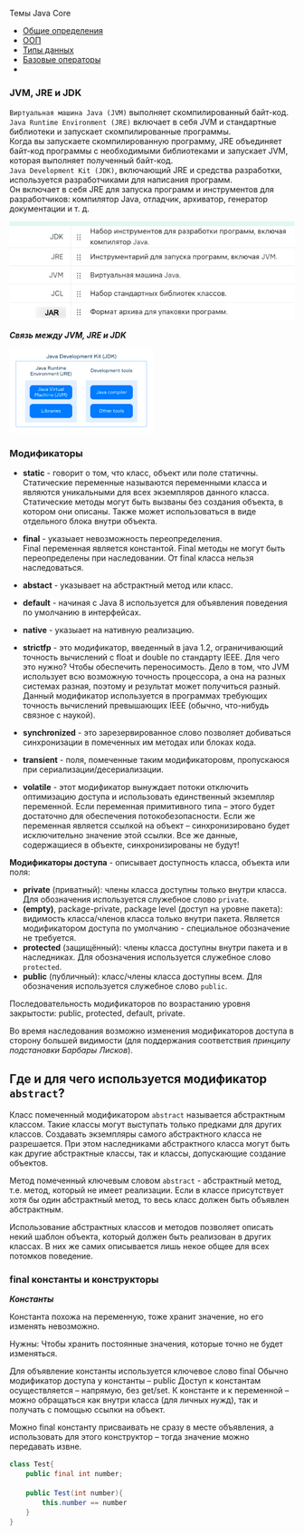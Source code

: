Темы Java Core

+ [Общие определения](core/definition.md)
+ [ООП](core/oop.md)
+ [Типы данных](core/type.md)
+ [Базовые операторы](core/baseOperators.md)
+ 
















### JVM, JRE и JDK

`Виртуальная машина Java (JVM)` выполняет скомпилированный байт-код.<br>
`Java Runtime Environment (JRE)` включает в себя JVM и стандартные библиотеки и запускает скомпилированные программы.<br>
Когда вы запускаете скомпилированную программу, JRE объединяет байт-код программы с необходимыми библиотеками и запускает JVM, которая выполняет полученный байт-код.<br>
`Java Development Kit (JDK)`, включающий JRE и средства разработки, используется разработчиками для написания программ.<br>
Он включает в себя JRE для запуска программ и инструментов для разработчиков: компилятор Java, отладчик, архиватор, генератор документации и т. д.<br>

![Image alt](https://raw.githubusercontent.com/dianapovarnitsina/java-theory/master/theory/img/jdk2.png)


***Связь между JVM, JRE и JDK***

![Image alt](https://raw.githubusercontent.com/dianapovarnitsina/java-theory/master/theory/img/jdk.png)



### Модификаторы
+ __static__ - говорит о том, что класс, объект или поле статичны.<br>
Статические переменные называются переменными класса и являются уникальными для всех экземпляров данного класса. 
Статические методы могут быть вызваны без создания объекта, в котором они описаны. 
Также может использоваться в виде отдельного блока внутри объекта.

+ __final__ - указыает невозможность переопределения.<br>
Final переменная является константой.
Final методы не могут быть переопределены при наследовании.
От final класса нельзя наследоваться.

+ __abstact__ - указывает на абстрактный метод или класс.

+ __default__ - начиная с Java 8 используется для объявления поведения по умолчанию в интерфейсах.

+ __native__ - указыает на нативную реализацию.

+ __strictfp__ - это модификатор, введенный в java 1.2, ограничивающий точность вычислений с float и double по стандарту IEEE. Для чего это нужно? Чтобы обеспечить переносимость. Дело в том, что JVM использует всю возможную точность процессора, а она на разных системах разная, поэтому и результат может получиться разный. Данный модификатор используется в программах требующих точность вычислений превышающих IEEE (обычно, что-нибудь связное с наукой).
+ __synchronized__ - это зарезервированное слово позволяет добиваться синхронизации в помеченных им методах или блоках кода.
+ __transient__ - поля, помеченные таким модификаторовм, пропускаюся при сериализации/десериализации.
+ __volatile__ - этот модификатор вынуждает потоки отключить оптимизацию доступа и использовать единственный экземпляр переменной. Если переменная примитивного типа – этого будет достаточно для обеспечения потокобезопасности. Если же переменная является ссылкой на объект – синхронизировано будет исключительно значение этой ссылки. Все же данные, содержащиеся в объекте, синхронизированы не будут!

__Модификаторы доступа__ - описывает доступность класса, объекта или поля:
+ __private__ (приватный): члены класса доступны только внутри класса. Для обозначения используется служебное слово `private`.
+ __(empty)__, package-private, package level (доступ на уровне пакета): видимость класса/членов класса только внутри пакета. Является модификатором доступа по умолчанию - специальное
  обозначение не требуется.
+ __protected__ (защищённый): члены класса доступны внутри пакета и в наследниках. Для обозначения используется служебное слово `protected`.
+ __public__ (публичный): класс/члены класса доступны всем. Для обозначения используется служебное слово `public`.

Последовательность модификаторов по возрастанию уровня закрытости: public, protected, default, private.

Во время наследования возможно изменения модификаторов доступа в сторону большей видимости (для поддержания соответствия _принципу подстановки Барбары Лисков_).


## Где и для чего используется модификатор `abstract`?
Класс помеченный модификатором `abstract` называется абстрактным классом. Такие классы могут выступать только предками для других классов. Создавать экземпляры самого абстрактного класса не разрешается. При этом наследниками абстрактного класса могут быть как другие абстрактные классы, так и классы, допускающие создание объектов.

Метод помеченный ключевым словом `abstract` - абстрактный метод, т.е. метод, который не имеет реализации. Если в классе присутствует хотя бы один абстрактный метод, то весь класс должен быть объявлен абстрактным.

Использование абстрактных классов и методов позволяет описать некий шаблон объекта, который должен быть реализован в других классах. В них же самих описывается лишь некое общее для всех потомков поведение.


### final константы и конструкторы

***Константы***

Константа похожа на переменную, тоже хранит значение, но его изменять невозможно.

Нужны: Чтобы хранить постоянные значения, которые точно не будет изменяться.

Для объявление константы используется ключевое слово final
Обычно модификатор доступа у константы – public
Доступ к константам осуществляется – напрямую, без get/set.
К константе и к переменной – можно обращаться как внутри класса (для личных нужд), так и получать с помощью ссылки на объект.

Можно final константу присваивать не сразу в месте объявления, а использовать для этого конструктор – тогда значение можно передавать извне.

```java
class Test{
    public final int number;
    
    public Test(int number){
        this.number == number
    }
}
```



